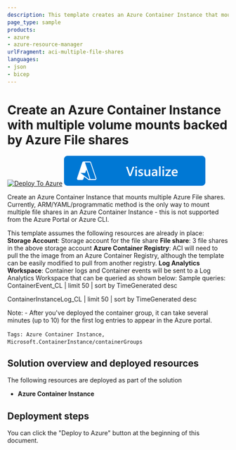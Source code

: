 ```yaml
---
description: This template creates an Azure Container Instance that mounts multiple Azure File shares
page_type: sample
products:
- azure
- azure-resource-manager
urlFragment: aci-multiple-file-shares
languages:
- json
- bicep
---
```

# Create an Azure Container Instance with multiple volume mounts backed by Azure File shares

[![Deploy To Azure](https://aka.ms/deploytoazurebutton)](https://portal.azure.com/#create/Microsoft.Template/uri/https%3A%2F%2Fraw.githubusercontent.com%2FabKrazy%2FAzure-IaCTemplates%2Fmain%2Fmicrosoft.containerinstance%2Faci-multiple-file-shares%2Fazuredeploy.json)
[![Visualize](https://raw.githubusercontent.com/Azure/azure-quickstart-templates/master/1-CONTRIBUTION-GUIDE/images/visualizebutton.svg?sanitize=true)](http://armviz.io/#/?load=https%3A%2F%2Fraw.githubusercontent.com%2FabKrazy%2FAzure-IaCTemplates%2Fmain%2Fmicrosoft.containerinstance%2Faci-multiple-file-shares%2Fazuredeploy.json)

Create an Azure Container Instance that mounts multiple Azure File shares. Currently, ARM/YAML/programmatic method is the only way to mount multiple file shares in an Azure Container Instance - this is not supported from the Azure Portal or Azure CLI. 

This template assumes the following resources are already in place:
**Storage Account**: Storage account for the file share
**File share**: 3 file shares in the above storage account
**Azure Container Registry**: ACI will need to pull the the image from an Azure Container Registry, although the template can be easily modified to pull from another registry.
**Log Analytics Workspace**: Container logs and Container events will be sent to a Log Analytics Workspace that can be queried as shown below:
Sample queries:
ContainerEvent_CL | limit 50
| sort by TimeGenerated desc

ContainerInstanceLog_CL | limit 50
| sort by TimeGenerated desc

Note:
	- After you've deployed the container group, it can take several minutes (up to 10) for the first log entries to appear in the Azure portal.


`Tags: Azure Container Instance, Microsoft.ContainerInstance/containerGroups`

## Solution overview and deployed resources

The following resources are deployed as part of the solution

+ **Azure Container Instance**

## Deployment steps

You can click the "Deploy to Azure" button at the beginning of this document.


